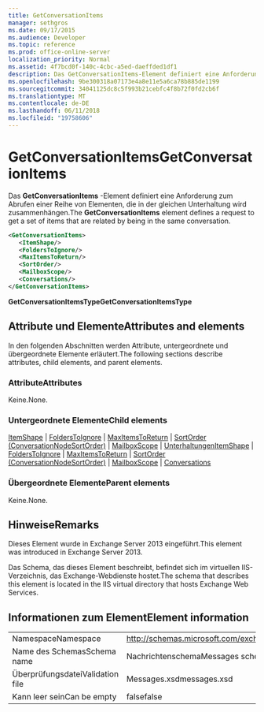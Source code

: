 ```yaml
---
title: GetConversationItems
manager: sethgros
ms.date: 09/17/2015
ms.audience: Developer
ms.topic: reference
ms.prod: office-online-server
localization_priority: Normal
ms.assetid: 4f7bcd0f-140c-4cbc-a5ed-daeffded1df1
description: Das GetConversationItems-Element definiert eine Anforderung zum Abrufen einer Reihe von Elementen, die in der gleichen Unterhaltung wird zusammenhängen.
ms.openlocfilehash: 9be300318a07173e4a8e11e5a6ca78b885de1199
ms.sourcegitcommit: 34041125dc8c5f993b21cebfc4f8b72f0fd2cb6f
ms.translationtype: MT
ms.contentlocale: de-DE
ms.lasthandoff: 06/11/2018
ms.locfileid: "19758606"
---
```

# <a name="getconversationitems"></a><span data-ttu-id="2f4ec-103">GetConversationItems</span><span class="sxs-lookup"><span data-stu-id="2f4ec-103">GetConversationItems</span></span>

<span data-ttu-id="2f4ec-104">Das **GetConversationItems** -Element definiert eine Anforderung zum Abrufen einer Reihe von Elementen, die in der gleichen Unterhaltung wird zusammenhängen.</span><span class="sxs-lookup"><span data-stu-id="2f4ec-104">The **GetConversationItems** element defines a request to get a set of items that are related by being in the same conversation.</span></span> 
  
```XML
<GetConversationItems>
   <ItemShape/>
   <FoldersToIgnore/>
   <MaxItemsToReturn/>
   <SortOrder/>
   <MailboxScope/>
   <Conversations/>
</GetConversationItems>
```

 <span data-ttu-id="2f4ec-105">**GetConversationItemsType**</span><span class="sxs-lookup"><span data-stu-id="2f4ec-105">**GetConversationItemsType**</span></span>
## <a name="attributes-and-elements"></a><span data-ttu-id="2f4ec-106">Attribute und Elemente</span><span class="sxs-lookup"><span data-stu-id="2f4ec-106">Attributes and elements</span></span>

<span data-ttu-id="2f4ec-107">In den folgenden Abschnitten werden Attribute, untergeordnete und übergeordnete Elemente erläutert.</span><span class="sxs-lookup"><span data-stu-id="2f4ec-107">The following sections describe attributes, child elements, and parent elements.</span></span>
  
### <a name="attributes"></a><span data-ttu-id="2f4ec-108">Attribute</span><span class="sxs-lookup"><span data-stu-id="2f4ec-108">Attributes</span></span>

<span data-ttu-id="2f4ec-109">Keine.</span><span class="sxs-lookup"><span data-stu-id="2f4ec-109">None.</span></span>
  
### <a name="child-elements"></a><span data-ttu-id="2f4ec-110">Untergeordnete Elemente</span><span class="sxs-lookup"><span data-stu-id="2f4ec-110">Child elements</span></span>

<span data-ttu-id="2f4ec-111">[ItemShape](itemshape.md) | [FoldersToIgnore](folderstoignore.md) | [MaxItemsToReturn](maxitemstoreturn.md) | [SortOrder (ConversationNodeSortOrder)](sortorder-conversationnodesortorder.md) | [MailboxScope](mailboxscope.md) | [Unterhaltungen](conversations-ex15websvcsotherref.md)</span><span class="sxs-lookup"><span data-stu-id="2f4ec-111">[ItemShape](itemshape.md) | [FoldersToIgnore](folderstoignore.md) | [MaxItemsToReturn](maxitemstoreturn.md) | [SortOrder (ConversationNodeSortOrder)](sortorder-conversationnodesortorder.md) | [MailboxScope](mailboxscope.md) | [Conversations](conversations-ex15websvcsotherref.md)</span></span>
  
### <a name="parent-elements"></a><span data-ttu-id="2f4ec-112">Übergeordnete Elemente</span><span class="sxs-lookup"><span data-stu-id="2f4ec-112">Parent elements</span></span>

<span data-ttu-id="2f4ec-113">Keine.</span><span class="sxs-lookup"><span data-stu-id="2f4ec-113">None.</span></span>
  
## <a name="remarks"></a><span data-ttu-id="2f4ec-114">Hinweise</span><span class="sxs-lookup"><span data-stu-id="2f4ec-114">Remarks</span></span>

<span data-ttu-id="2f4ec-115">Dieses Element wurde in Exchange Server 2013 eingeführt.</span><span class="sxs-lookup"><span data-stu-id="2f4ec-115">This element was introduced in Exchange Server 2013.</span></span>
  
<span data-ttu-id="2f4ec-116">Das Schema, das dieses Element beschreibt, befindet sich im virtuellen IIS-Verzeichnis, das Exchange-Webdienste hostet.</span><span class="sxs-lookup"><span data-stu-id="2f4ec-116">The schema that describes this element is located in the IIS virtual directory that hosts Exchange Web Services.</span></span>
  
## <a name="element-information"></a><span data-ttu-id="2f4ec-117">Informationen zum Element</span><span class="sxs-lookup"><span data-stu-id="2f4ec-117">Element information</span></span>

|||
|:-----|:-----|
|<span data-ttu-id="2f4ec-118">Namespace</span><span class="sxs-lookup"><span data-stu-id="2f4ec-118">Namespace</span></span>  <br/> |http://schemas.microsoft.com/exchange/services/2006/messages  <br/> |
|<span data-ttu-id="2f4ec-119">Name des Schemas</span><span class="sxs-lookup"><span data-stu-id="2f4ec-119">Schema name</span></span>  <br/> |<span data-ttu-id="2f4ec-120">Nachrichtenschema</span><span class="sxs-lookup"><span data-stu-id="2f4ec-120">Messages schema</span></span>  <br/> |
|<span data-ttu-id="2f4ec-121">Überprüfungsdatei</span><span class="sxs-lookup"><span data-stu-id="2f4ec-121">Validation file</span></span>  <br/> |<span data-ttu-id="2f4ec-122">Messages.xsd</span><span class="sxs-lookup"><span data-stu-id="2f4ec-122">messages.xsd</span></span>  <br/> |
|<span data-ttu-id="2f4ec-123">Kann leer sein</span><span class="sxs-lookup"><span data-stu-id="2f4ec-123">Can be empty</span></span>  <br/> |<span data-ttu-id="2f4ec-124">false</span><span class="sxs-lookup"><span data-stu-id="2f4ec-124">false</span></span>  <br/> |
   

